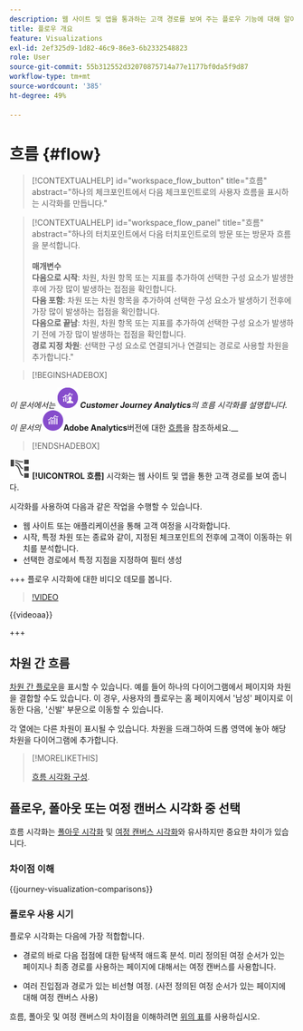 ```yaml
---
description: 웹 사이트 및 앱을 통과하는 고객 경로를 보여 주는 플로우 기능에 대해 알아봅니다.
title: 플로우 개요
feature: Visualizations
exl-id: 2ef325d9-1d82-46c9-86e3-6b2332548823
role: User
source-git-commit: 55b312552d32070875714a77e1177bf0da5f9d87
workflow-type: tm+mt
source-wordcount: '385'
ht-degree: 49%

---
```


# 흐름 {#flow}

<!-- markdownlint-disable MD034 -->

>[!CONTEXTUALHELP]
>id="workspace_flow_button"
>title="흐름"
>abstract="하나의 체크포인트에서 다음 체크포인트로의 사용자 흐름을 표시하는 시각화를 만듭니다."

>[!CONTEXTUALHELP]
>id="workspace_flow_panel"
>title="흐름"
>abstract="하나의 터치포인트에서 다음 터치포인트로의 방문 또는 방문자 흐름을 분석합니다.<br/><br/>**매개변수&#x200B;**<br/>**다음으로 시작**: 차원, 차원 항목 또는 지표를 추가하여 선택한 구성 요소가 발생한 후에 가장 많이 발생하는 접점을 확인합니다.<br/>**다음 포함**: 차원 또는 차원 항목을 추가하여 선택한 구성 요소가 발생하기 전후에 가장 많이 발생하는 접점을 확인합니다.<br/>**다음으로 끝남**: 차원, 차원 항목 또는 지표를 추가하여 선택한 구성 요소가 발생하기 전에 가장 많이 발생하는 접점을 확인합니다.<br/>**경로 지정 차원**: 선택한 구성 요소로 연결되거나 연결되는 경로로 사용할 차원을 추가합니다."

<!-- markdownlint-enable MD034 -->


>[!BEGINSHADEBOX]

_이 문서에서는_ ![CustomerJourneyAnalytics](/help/assets/icons/CustomerJourneyAnalytics.svg) _**Customer Journey Analytics**&#x200B;의 흐름 시각화를 설명합니다._<br/>_이 문서의 ![AdobeAnalytics](/help/assets/icons/AdobeAnalytics.svg)_**Adobe Analytics**버전에 대한 [흐름](https://experienceleague.adobe.com/en/docs/analytics/analyze/analysis-workspace/visualizations/flow/flow)을 참조하세요.__

>[!ENDSHADEBOX]


![GraphPathing](/help/assets/icons/GraphPathing.svg) **[!UICONTROL 흐름]** 시각화는 웹 사이트 및 앱을 통한 고객 경로를 보여 줍니다.

시각화를 사용하여 다음과 같은 작업을 수행할 수 있습니다.

* 웹 사이트 또는 애플리케이션을 통해 고객 여정을 시각화합니다.
* 시작, 특정 차원 또는 종료와 같이, 지정된 체크포인트의 전후에 고객이 이동하는 위치를 분석합니다.
* 선택한 경로에서 특정 지점을 지정하여 필터 생성

+++ 플로우 시각화에 대한 비디오 데모를 봅니다.

>[!VIDEO](https://video.tv.adobe.com/v/346063/?quality=12)

{{videoaa}}

+++

## 차원 간 흐름

[차원 간 플로우](/help/analysis-workspace/visualizations/c-flow/multi-dimensional-flow.md)을 표시할 수 있습니다. 예를 들어 하나의 다이어그램에서 페이지와 차원을 결합할 수도 있습니다. 이 경우, 사용자의 플로우는 홈 페이지에서 &#39;남성&#39; 페이지로 이동한 다음, &#39;신발&#39; 부문으로 이동할 수 있습니다.

각 열에는 다른 차원이 표시될 수 있습니다. 차원을 드래그하여 드롭 영역에 놓아 해당 차원을 다이어그램에 추가합니다.

>[!MORELIKETHIS]
>
>[흐름 시각화 구성](/help/analysis-workspace/visualizations/c-flow/create-flow.md).
>

## 플로우, 폴아웃 또는 여정 캔버스 시각화 중 선택

흐름 시각화는 [폴아웃 시각화](/help/analysis-workspace/visualizations/fallout/fallout-flow.md) 및 [여정 캔버스 시각화](/help/analysis-workspace/visualizations/journey-canvas/journey-canvas.md)와 유사하지만 중요한 차이가 있습니다.

### 차이점 이해

<!-- Information in this snippet is shared between Journey canvas, Fallout, and Flow visualization docs -->

{{journey-visualization-comparisons}}

### 플로우 사용 시기

플로우 시각화는 다음에 가장 적합합니다.

* 경로의 바로 다음 접점에 대한 탐색적 애드혹 분석. 미리 정의된 여정 순서가 있는 페이지나 최종 경로를 사용하는 페이지에 대해서는 여정 캔버스를 사용합니다.

* 여러 진입점과 경로가 있는 비선형 여정. (사전 정의된 여정 순서가 있는 페이지에 대해 여정 캔버스 사용)

흐름, 폴아웃 및 여정 캔버스의 차이점을 이해하려면 [위의 표](#understand-the-differences)를 사용하십시오.
